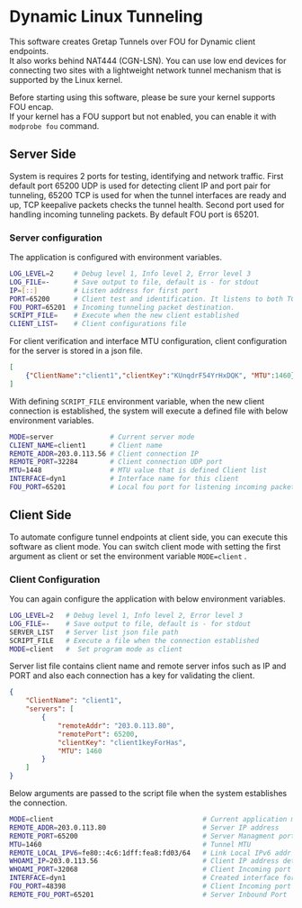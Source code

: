 # Dynamic Linux Tunneling

This software creates Gretap Tunnels over FOU for Dynamic client endpoints.  
It also works behind NAT444 (CGN-LSN). You can use low end devices for connecting two sites with a lightweight network tunnel mechanism that is supported by the Linux kernel.

Before starting using this software, please be sure your kernel supports FOU encap.  
If your kernel has a FOU support but not enabled, you can enable it with `modprobe fou` command.



## Server Side

System is requires 2 ports for testing, identifying and network traffic.
First default port 65200 UDP is used for detecting client IP and port pair for tunneling, 65200 TCP is used for when the tunnel interfaces are ready and up, TCP keepalive packets checks the tunnel health.
Second port used for handling incoming tunneling packets. By default FOU port is 65201.

### Server configuration

The application is configured with environment variables.

```bash
LOG_LEVEL=2     # Debug level 1, Info level 2, Error level 3
LOG_FILE=-      # Save output to file, default is - for stdout
IP=[::]         # Listen address for first port
PORT=65200      # Client test and identification. It listens to both TCP and UDP.
FOU_PORT=65201  # Incoming tunneling packet destination.
SCRIPT_FILE=    # Execute when the new client established
CLIENT_LIST=    # Client configurations file
```
For client verification and interface MTU configuration, client configuration for the server is stored in a json file.

```json
[
    {"ClientName":"client1","clientKey":"KUnqdrF54YrHxDQK", "MTU":1460}
]
```

With defining `SCRIPT_FILE` environment variable, when the new client connection is established, the system will execute a defined file with below environment variables.

```bash
MODE=server              # Current server mode
CLIENT_NAME=client1      # Client name
REMOTE_ADDR=203.0.113.56 # Client connection IP
REMOTE_PORT=32284        # Client connection UDP port
MTU=1448                 # MTU value that is defined Client list
INTERFACE=dyn1           # Interface name for this client
FOU_PORT=65201           # Local fou port for listening incoming packets
```

## Client Side

To automate configure tunnel endpoints at client side, you can execute this software as client mode. You can switch client mode with setting the first argument as client or set the environment variable `MODE=client` .


### Client Configuration

You can again configure the application with below environment variables.

```bash
LOG_LEVEL=2   # Debug level 1, Info level 2, Error level 3
LOG_FILE=-    # Save output to file, default is - for stdout
SERVER_LIST   # Server list json file path
SCRIPT_FILE   # Execute a file when the connection established
MODE=client   #  Set program mode as client
```

Server list file contains client name and remote server infos such as IP and PORT and also each connection has a key for validating the client.

```json
{
    "ClientName": "client1",
    "servers": [
        {
            "remoteAddr": "203.0.113.80",
            "remotePort": 65200,
            "clientKey": "client1keyForHas",
            "MTU": 1460
        }
    ]
}
```

Below arguments are passed to the script file when the system establishes the connection. 

```bash
MODE=client                                     # Current application mode
REMOTE_ADDR=203.0.113.80                        # Server IP address
REMOTE_PORT=65200                               # Server Managment port
MTU=1460                                        # Tunnel MTU
REMOTE_LOCAL_IPV6=fe80::4c6:1dff:fea8:fd03/64   # Link Local IPv6 addr for remote server endpoint
WHOAMI_IP=203.0.113.56                          # Client IP address detected by server
WHOAMI_PORT=32068                               # Client Incoming port detected by server
INTERFACE=dyn1                                  # Created interface for this connection
FOU_PORT=48398                                  # Client Incoming port before nat. 
REMOTE_FOU_PORT=65201                           # Server Inbound Port
```
